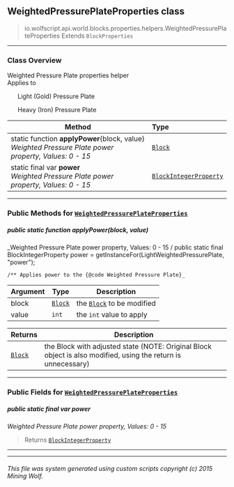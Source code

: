 ## WeightedPressurePlateProperties __class__

>io.wolfscript.api.world.blocks.properties.helpers.WeightedPressurePlateProperties
>Extends `BlockProperties`

---

### Class Overview

Weighted Pressure Plate properties helper<br/> Applies to<br/> <ul>Light (Gold) Pressure Plate</ul> <ul>Heavy (Iron) Pressure Plate</ul>

Method | Type   
--- | :--- 
static function __applyPower__(block, value) <br> _Weighted Pressure Plate power property, Values: 0 - 15_ | [`Block`](..\..\Block.md)
static final var __power__ <br> _Weighted Pressure Plate power property, Values: 0 - 15_ | [`BlockIntegerProperty`](..\BlockIntegerProperty.md)



---


### Public Methods for [`WeightedPressurePlateProperties`](WeightedPressurePlateProperties.md)

##### <a id='applypower'></a>public static function __applyPower__(block, value)

_Weighted Pressure Plate power property, Values: 0 - 15 /
    public static final BlockIntegerProperty power = getInstanceFor(LightWeightedPressurePlate, "power");

    /** Applies power to the {@code Weighted Pressure Plate}_

Argument | Type | Description  
--- | --- | --- 
block | [`Block`](..\..\Block.md) | the [`Block`](..\..\Block.md) to be modified
value | `int` | the `int` value to apply

Returns | Description
--- | --- 
[`Block`](..\..\Block.md) | the Block with adjusted state (NOTE: Original Block object is also modified, using the return is unnecessary)


---

### Public Fields for [`WeightedPressurePlateProperties`](WeightedPressurePlateProperties.md)

##### <a id='power'></a>public static final var __power__

_Weighted Pressure Plate power property, Values: 0 - 15_

>Returns
>  [`BlockIntegerProperty`](..\BlockIntegerProperty.md)

---
---


###### This file was system generated using custom scripts copyright (c) 2015 Mining Wolf.
	


